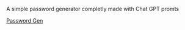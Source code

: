 A simple password generator completly made with Chat GPT promts

[Password Gen](https://password.moinjulian.com)
